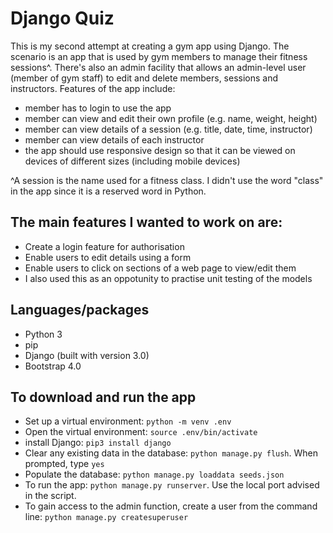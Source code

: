 # Django Quiz

This is my second attempt at creating a gym app using Django. The scenario is an app that is used by gym members to manage their fitness sessions^. There's also an admin facility that allows an admin-level user (member of gym staff) to edit and delete members, sessions and instructors. Features of the app include:
* member has to login to use the app
* member can view and edit their own profile (e.g. name, weight, height)
* member can view details of a session (e.g. title, date, time, instructor)
* member can view details of each instructor
* the app should use responsive design so that it can be viewed on devices of different sizes (including mobile devices)

^A session is the name used for a fitness class. I didn't use the word "class" in the app since it is a reserved word in Python.

## The main features I wanted to work on are:
* Create a login feature for authorisation
* Enable users to edit details using a form
* Enable users to click on sections of a web page to view/edit them
* I also used this as an oppotunity to practise unit testing of the models

## Languages/packages
* Python 3
* pip
* Django (built with version 3.0)
* Bootstrap 4.0

## To download and run the app
* Set up a virtual environment: `python -m venv .env`
* Open the virtual environment: `source .env/bin/activate`
* install Django: `pip3 install django`
* Clear any existing data in the database: `python manage.py flush`. When prompted, type `yes`
* Populate the database: `python manage.py loaddata seeds.json`
* To run the app: `python manage.py runserver`. Use the local port advised in the script.
* To gain access to the admin function, create a user from the command line: `python manage.py createsuperuser`


